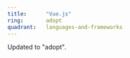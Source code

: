 ```yaml
---
title:      "Vue.js"
ring:       adopt
quadrant:   languages-and-frameworks
---
```


Updated to "adopt".